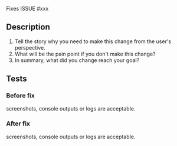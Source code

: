 Fixes ISSUE #xxx

## Description
1. Tell the story why you need to make this change from the user's perspective.
2. What will be the pain point if you don't make this change?
3. In summary, what did you change reach your goal?

## Tests
### Before fix
screenshots, console outputs or logs are acceptable.
### After fix
screenshots, console outputs or logs are acceptable.